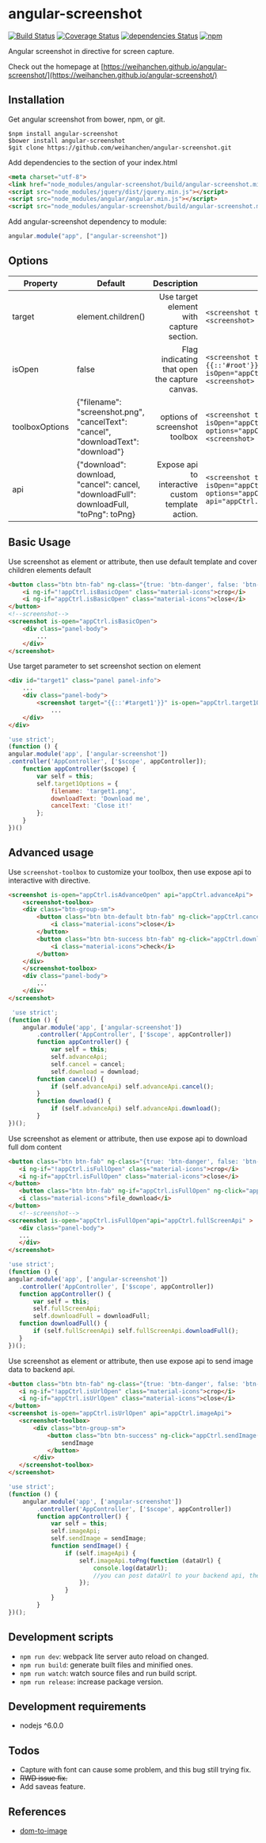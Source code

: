 # angular-screenshot

[![Build Status](https://travis-ci.org/weihanchen/angular-screenshot.svg?branch=master)](https://travis-ci.org/weihanchen/angular-screenshot)
[![Coverage Status](https://coveralls.io/repos/github/weihanchen/angular-screenshot/badge.svg)](https://coveralls.io/github/weihanchen/angular-screenshot)
[![dependencies Status](https://david-dm.org/weihanchen/angular-screenshot/status.svg)](https://david-dm.org/weihanchen/angular-screenshot)
[![npm](https://img.shields.io/npm/v/angular-screenshot.svg?style=flat)](https://img.shields.io/npm/v/angular-screenshot.svg?style=flat)

Angular screenshot in directive for screen capture.

Check out the homepage at [https://weihanchen.github.io/angular-screenshot/](https://weihanchen.github.io/angular-screenshot/)

## Installation
Get angular screenshot from bower, npm, or git.
```
$npm install angular-screenshot
$bower install angular-screenshot
$git clone https://github.com/weihanchen/angular-screenshot.git
```

Add dependencies to the section of your index.html
```html
<meta charset="utf-8">  
<link href="node_modules/angular-screenshot/build/angular-screenshot.min.css" rel="stylesheet" />
<script src="node_modules/jquery/dist/jquery.min.js"></script>
<script src="node_modules/angular/angular.min.js"></script>
<script src="node_modules/angular-screenshot/build/angular-screenshot.min.js"></script>
```

Add angular-screenshot dependency to module:
```javascript
angular.module("app", ["angular-screenshot"])
```

## Options
| Property       | Default       		| Description  |  Sample  |
| -------------  | ------------- 		| ------------:| ----	|
| target      	  | element.children()  | Use target element with capture section. | `<screenshot target="root"><screenshot>` |
| isOpen      	  | false      		   | Flag indicating that open the capture canvas. | `<screenshot target="{{::'#root'}}" isOpen="appCtrl.isOpen"><screenshot>` |
| toolboxOptions | {"filename": "screenshot.png", "cancelText": "cancel", "downloadText": "download"} | options of screenshot toolbox | `<screenshot target="root" isOpen="appCtrl.isOpen" toolbox-options="appCtrl.toolboxOptions"><screenshot>` |
| api 			  | {"download": download, "cancel": cancel, "downloadFull": downloadFull, "toPng": toPng} | Expose api to interactive custom template action. | `<screenshot target="root" isOpen="appCtrl.isOpen" toolbox-options="appCtrl.toolbarOptions" api="appCtrl.api"><screenshot>` |


## Basic Usage

Use screenshot as element or attribute, then use default template and cover children elements default
```html
<button class="btn btn-fab" ng-class="{true: 'btn-danger', false: 'btn-default'}[appCtrl.isBasicOpen]" ng-click="appCtrl.isBasicOpen = !appCtrl.isBasicOpen">
	<i ng-if="!appCtrl.isBasicOpen" class="material-icons">crop</i>
	<i ng-if="appCtrl.isBasicOpen" class="material-icons">close</i>
</button>
<!--screenshot-->
<screenshot is-open="appCtrl.isBasicOpen">
	<div class="panel-body">
		...
	</div>
</screenshot>
```

Use target parameter to set screenshot section on element
```html
<div id="target1" class="panel panel-info">
	...
	<div class="panel-body">
		<screenshot target="{{::'#target1'}}" is-open="appCtrl.target1Open" toolbox-options="appCtrl.target1Options"></screenshot>
			...
	</div>
</div>
```
```javascript
'use strict';
(function () {
angular.module('app', ['angular-screenshot'])
.controller('AppController', ['$scope', appController]);
	function appController($scope) {
		var self = this;
		self.target1Options = {
			filename: 'target1.png',
			downloadText: 'Download me',
			cancelText: 'Close it!'
		};
	}
})()
```

## Advanced usage
Use `screenshot-toolbox` to customize your toolbox, then use expose api to interactive with directive.
```html
<screenshot is-open="appCtrl.isAdvanceOpen" api="appCtrl.advanceApi">
	<screenshot-toolbox>
	<div class="btn-group-sm">
		<button class="btn btn-default btn-fab" ng-click="appCtrl.cancel()">
			<i class="material-icons">close</i>
		</button>
		<button class="btn btn-success btn-fab" ng-click="appCtrl.download()">
			<i class="material-icons">check</i>
		</button>
	</div>
	</screenshot-toolbox>
	<div class="panel-body">
		...
	</div>
</screenshot>
```
```javascript
 'use strict';
(function () {
	angular.module('app', ['angular-screenshot'])
		.controller('AppController', ['$scope', appController])
		function appController() {
			var self = this;
			self.advanceApi;
			self.cancel = cancel;
			self.download = download;
		function cancel() {
			if (self.advanceApi) self.advanceApi.cancel();
		}
		function download() {
			if (self.advanceApi) self.advanceApi.download();
		}
})();
```

 Use screenshot as element or attribute, then use expose api to download full dom content
 ```html
 <button class="btn btn-fab" ng-class="{true: 'btn-danger', false: 'btn-default'}[appCtrl.isFullOpen]" ng-click="appCtrl.isFullOpen = !appCtrl.isFullOpen">
	<i ng-if="!appCtrl.isFullOpen" class="material-icons">crop</i>
	<i ng-if="appCtrl.isFullOpen" class="material-icons">close</i>
</button>
	<button class="btn btn-fab" ng-if="appCtrl.isFullOpen" ng-click="appCtrl.downloadFull()">
	<i class="material-icons">file_download</i>
</button>
	<!--screenshot-->
<screenshot is-open="appCtrl.isFullOpen"api="appCtrl.fullScreenApi" >
	<div class="panel-body">
	...
	</div>
</screenshot>
 ```
 ```javascript
'use strict';
(function () {
angular.module('app', ['angular-screenshot'])
	.controller('AppController', ['$scope', appController])
	function appController() {
		var self = this;
		self.fullScreenApi;
		self.downloadFull = downloadFull;
	function downloadFull() {
		if (self.fullScreenApi) self.fullScreenApi.downloadFull();
	}
})();
 ```

 Use screenshot as element or attribute, then use expose api to send image data to backend api.
 ```html
<button class="btn btn-fab" ng-class="{true: 'btn-danger', false: 'btn-default'}[appCtrl.isUrlOpen]" ng-click="appCtrl.isUrlOpen = !appCtrl.isUrlOpen">
	<i ng-if="!appCtrl.isUrlOpen" class="material-icons">crop</i>
	<i ng-if="appCtrl.isUrlOpen" class="material-icons">close</i>
</button>
<screenshot is-open="appCtrl.isUrlOpen" api="appCtrl.imageApi">
	<screenshot-toolbox>
		<div class="btn-group-sm">
			<button class="btn btn-success" ng-click="appCtrl.sendImage()">
				sendImage
			</button>
		</div>
	</screenshot-toolbox>
</screenshot>
 ```
```javascript
'use strict';
(function () {
	angular.module('app', ['angular-screenshot'])
		.controller('AppController', ['$scope', appController])
		function appController() {
			var self = this;
			self.imageApi;
			self.sendImage = sendImage;
			function sendImage() {
				if (self.imageApi) {
					self.imageApi.toPng(function (dataUrl) {
						console.log(dataUrl);
						//you can post dataUrl to your backend api, then do more feature like send mail...
					});
				}
			}
		}
})();
```
## Development scripts
* `npm run dev`: webpack lite server auto reload on changed.
* `npm run build`: generate built files and minified ones.
* `npm run watch`: watch source files and run build script.
* `npm run release`: increase package version.

##  Development requirements
* nodejs ^6.0.0

## Todos
* Capture with font can cause some problem, and this bug still trying fix.
* ~~RWD issue fix.~~
* Add saveas feature.

## References
* [dom-to-image](https://github.com/tsayen/dom-to-image)
